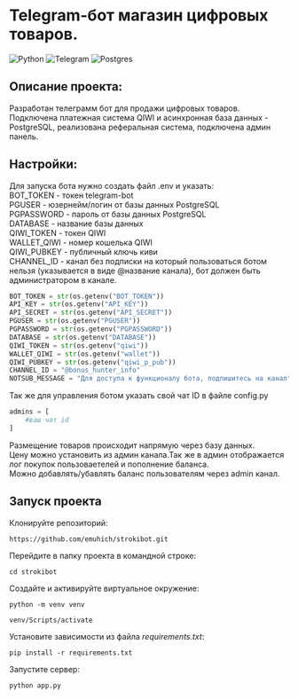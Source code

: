 # Telegram-бот магазин цифровых товаров.
![Python](https://img.shields.io/badge/python-3670A0?style=for-the-badge&logo=python&logoColor=ffdd54)
![Telegram](https://img.shields.io/badge/Telegram-2CA5E0?style=for-the-badge&logo=telegram&logoColor=white)
![Postgres](https://img.shields.io/badge/postgres-%23316192.svg?style=for-the-badge&logo=postgresql&logoColor=white)

## Описание проекта:
Разработан телеграмм бот для продажи цифровых товаров. Подключена платежная система QIWI и асинхронная база данных - PostgreSQL, реализована реферальная система, подключена админ панель.

## Настройки:

Для запуска бота нужно создать файл .env и указать: <br>
BOT_TOKEN - токен telegram-bot <br>
PGUSER - юзернейм/логин от базы данных PostgreSQL <br>
PGPASSWORD - пароль от базы данных PostgreSQL <br>
DATABASE - название базы данных <br>
QIWI_TOKEN - токен QIWI <br>
WALLET_QIWI - номер кошелька QIWI <br>
QIWI_PUBKEY - публичный ключь киви <br>
CHANNEL_ID - канал без подписки на который пользоваться ботом нельзя (указывается в виде @название канала), бот должен быть администратором в канале.

```python
BOT_TOKEN = str(os.getenv("BOT_TOKEN"))
API_KEY = str(os.getenv("API_KEY"))
API_SECRET = str(os.getenv("API_SECRET"))
PGUSER = str(os.getenv("PGUSER"))
PGPASSWORD = str(os.getenv("PGPASSWORD"))
DATABASE = str(os.getenv("DATABASE"))
QIWI_TOKEN = str(os.getenv("qiwi"))
WALLET_QIWI = str(os.getenv("wallet"))
QIWI_PUBKEY = str(os.getenv("qiwi_p_pub"))
CHANNEL_ID = "@bonus_hunter_info"
NOTSUB_MESSAGE = "Для доступа к функционалу бота, подпишитесь на канал"
```
Так же для управления ботом указать свой чат ID в файле config.py
```python
admins = [
    #ваш чат id
]
```

Размещение товаров происходит напрямую через базу данных.<br>
Цену можно установить из админ канала.Так же в админ отображается лог покупок пользоваетелей и пополнение баланса.<br>
Можно добавлять/убавлять баланс пользователям через admin канал.<br>

## Запуск проекта

Клонируйте репозиторий: 
 
``` 
https://github.com/emuhich/strokibot.git
``` 

Перейдите в папку проекта в командной строке:

``` 
cd strokibot
``` 

Создайте и активируйте виртуальное окружение:

``` 
python -m venv venv
``` 
``` 
venv/Scripts/activate
``` 

Установите зависимости из файла *requirements.txt*: 
 
``` 
pip install -r requirements.txt
``` 
Запустите сервер:
``` 
python app.py
``` 
